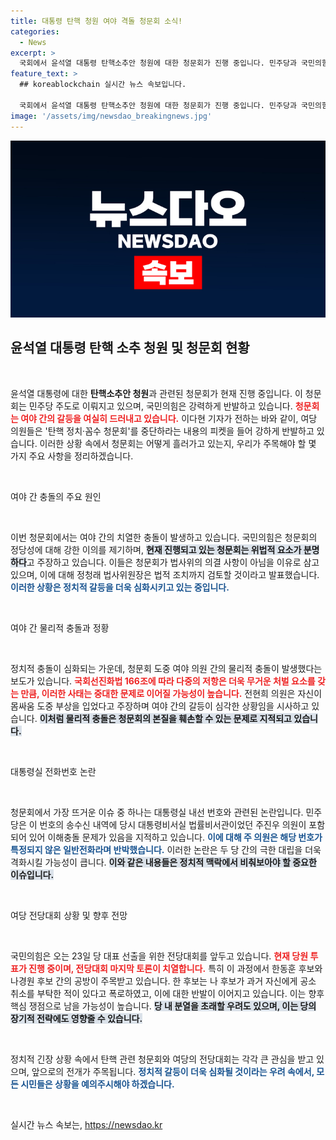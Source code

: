 ```yaml
---
title: 대통령 탄핵 청원 여야 격돌 청문회 소식!
categories:
  - News
excerpt: >
  국회에서 윤석열 대통령 탄핵소추안 청원에 대한 청문회가 진행 중입니다. 민주당과 국민의힘 간 격렬한 충돌 속, 청문회의 정당성을 두고 치열한 공방이 벌어지고 있습니다. 투표가 시작된 여당 전당대회도 남다른 긴장감을 자아내고 있습니다.
feature_text: >
  ## koreablockchain 실시간 뉴스 속보입니다.

  국회에서 윤석열 대통령 탄핵소추안 청원에 대한 청문회가 진행 중입니다. 민주당과 국민의힘 간 격렬한 충돌 속, 청문회의 정당성을 두고 치열한 공방이 벌어지고 있습니다. 투표가 시작된 여당 전당대회도 남다른 긴장감을 자아내고 있습니다.
image: '/assets/img/newsdao_breakingnews.jpg'
---
```


<p><img src="/assets/img/newsdao_breakingnews.jpg" alt="koreablockchain 속보" /></p>

<h2 data-ke-size="size26">윤석열 대통령 탄핵 소추 청원 및 청문회 현황</h2>

<p data-ke-size="size16">&nbsp;</p>

<p>윤석열 대통령에 대한 <strong>탄핵소추안 청원</strong>과 관련된 청문회가 현재 진행 중입니다. 이 청문회는 민주당 주도로 이뤄지고 있으며, 국민의힘은 강력하게 반발하고 있습니다. <b><span style="color: #ee2323;">청문회는 여야 간의 갈등을 여실히 드러내고 있습니다.</span></b> 이다현 기자가 전하는 바와 같이, 여당 의원들은 '탄핵 정치·꼼수 청문회'를 중단하라는 내용의 피켓을 들어 강하게 반발하고 있습니다. 이러한 상황 속에서 청문회는 어떻게 흘러가고 있는지, 우리가 주목해야 할 몇 가지 주요 사항을 정리하겠습니다.</p>

<p data-ke-size="size16">&nbsp;</p>

<p>여야 간 충돌의 주요 원인</p>

<p data-ke-size="size16">&nbsp;</p>

<p>이번 청문회에서는 여야 간의 치열한 충돌이 발생하고 있습니다. 국민의힘은 청문회의 정당성에 대해 강한 이의를 제기하며, <b><span style="background-color: #21538527;">현재 진행되고 있는 청문회는 위법적 요소가 분명하다</span></b>고 주장하고 있습니다. 이들은 청문회가 법사위의 의결 사항이 아님을 이유로 삼고 있으며, 이에 대해 정청래 법사위원장은 법적 조치까지 검토할 것이라고 발표했습니다. <b><span style="color: #1a5490;">이러한 상황은 정치적 갈등을 더욱 심화시키고 있는 중입니다.</span></b>   </p>

<p data-ke-size="size16">&nbsp;</p>

<p>여야 간 물리적 충돌과 정황</p>

<p data-ke-size="size16">&nbsp;</p>

<p>정치적 충돌이 심화되는 가운데, 청문회 도중 여야 의원 간의 물리적 충돌이 발생했다는 보도가 있습니다. <b><span style="color: #ee2323;">국회선진화법 166조에 따라 다중의 저항은 더욱 무거운 처벌 요소를 갖는 만큼, 이러한 사태는 중대한 문제로 이어질 가능성이 높습니다.</span></b> 전현희 의원은 자신이 몸싸움 도중 부상을 입었다고 주장하며 여야 간의 갈등이 심각한 상황임을 시사하고 있습니다. <b><span style="background-color: #21538527;">이처럼 물리적 충돌은 청문회의 본질을 훼손할 수 있는 문제로 지적되고 있습니다.</span></b>  </p>

<p data-ke-size="size16">&nbsp;</p>

<p>대통령실 전화번호 논란</p>

<p data-ke-size="size16">&nbsp;</p>

<p>청문회에서 가장 뜨거운 이슈 중 하나는 대통령실 내선 번호와 관련된 논란입니다. 민주당은 이 번호의 송수신 내역에 당시 대통령비서실 법률비서관이었던 주진우 의원이 포함되어 있어 이해충돌 문제가 있음을 지적하고 있습니다. <b><span style="color: #1a5490;">이에 대해 주 의원은 해당 번호가 특정되지 않은 일반전화라며 반박했습니다.</span></b> 이러한 논란은 두 당 간의 극한 대립을 더욱 격화시킬 가능성이 큽니다. <b><span style="background-color: #21538527;">이와 같은 내용들은 정치적 맥락에서 비춰보아야 할 중요한 이슈입니다.</span></b>  </p>

<p data-ke-size="size16">&nbsp;</p>

<p>여당 전당대회 상황 및 향후 전망</p>

<p data-ke-size="size16">&nbsp;</p>

<p>국민의힘은 오는 23일 당 대표 선출을 위한 전당대회를 앞두고 있습니다. <b><span style="color: #ee2323;">현재 당원 투표가 진행 중이며, 전당대회 마지막 토론이 치열합니다.</span></b> 특히 이 과정에서 한동훈 후보와 나경원 후보 간의 공방이 주목받고 있습니다. 한 후보는 나 후보가 과거 자신에게 공소 취소를 부탁한 적이 있다고 폭로하였고, 이에 대한 반발이 이어지고 있습니다. 이는 향후 핵심 쟁점으로 남을 가능성이 높습니다. <b><span style="background-color: #21538527;">당 내 분열을 초래할 우려도 있으며, 이는 당의 장기적 전략에도 영향줄 수 있습니다.</span></b></p>

<p data-ke-size="size16">&nbsp;</p>

<p>정치적 긴장 상황 속에서 탄핵 관련 청문회와 여당의 전당대회는 각각 큰 관심을 받고 있으며, 앞으로의 전개가 주목됩니다. <b><span style="color: #1a5490;">정치적 갈등이 더욱 심화될 것이라는 우려 속에서, 모든 시민들은 상황을 예의주시해야 하겠습니다.</span></b>  </p>

<p data-ke-size="size16">&nbsp;</p>
실시간 뉴스 속보는, <a href="https://newsdao.kr" rel="dofollow">https://newsdao.kr</a>


